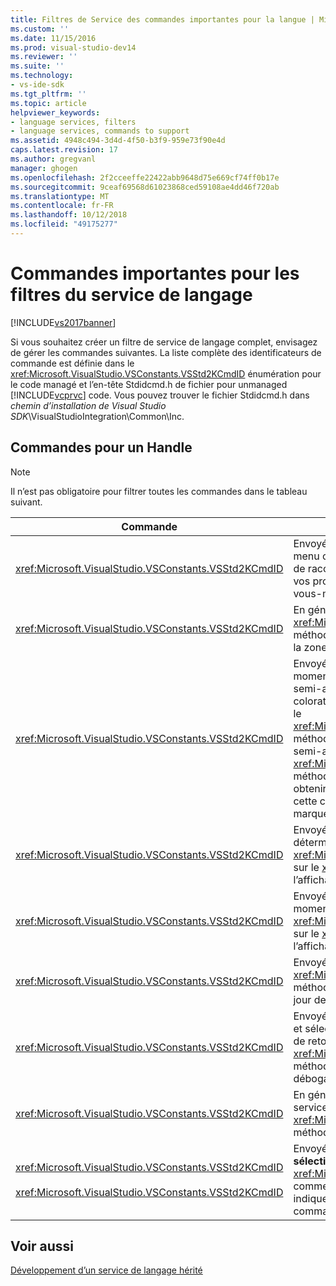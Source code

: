```yaml
---
title: Filtres de Service des commandes importantes pour la langue | Microsoft Docs
ms.custom: ''
ms.date: 11/15/2016
ms.prod: visual-studio-dev14
ms.reviewer: ''
ms.suite: ''
ms.technology:
- vs-ide-sdk
ms.tgt_pltfrm: ''
ms.topic: article
helpviewer_keywords:
- language services, filters
- language services, commands to support
ms.assetid: 4948c494-3d4d-4f50-b3f9-959e73f90e4d
caps.latest.revision: 17
ms.author: gregvanl
manager: ghogen
ms.openlocfilehash: 2f2cceeffe22422abb9648d75e669cf74ff0b17e
ms.sourcegitcommit: 9ceaf69568d61023868ced59108ae4dd46f720ab
ms.translationtype: MT
ms.contentlocale: fr-FR
ms.lasthandoff: 10/12/2018
ms.locfileid: "49175277"
---
```

# <a name="important-commands-for-language-service-filters"></a>Commandes importantes pour les filtres du service de langage
[!INCLUDE[vs2017banner](../../includes/vs2017banner.md)]

Si vous souhaitez créer un filtre de service de langage complet, envisagez de gérer les commandes suivantes. La liste complète des identificateurs de commande est définie dans le <xref:Microsoft.VisualStudio.VSConstants.VSStd2KCmdID> énumération pour le code managé et l’en-tête Stdidcmd.h de fichier pour unmanaged [!INCLUDE[vcprvc](../../includes/vcprvc-md.md)] code. Vous pouvez trouver le fichier Stdidcmd.h dans *chemin d’installation de Visual Studio SDK*\VisualStudioIntegration\Common\Inc.  
  
## <a name="commands-to-handle"></a>Commandes pour un Handle  
  
> [!NOTE]
>  Il n’est pas obligatoire pour filtrer toutes les commandes dans le tableau suivant.  
  
|Commande|Description|  
|-------------|-----------------|  
|<xref:Microsoft.VisualStudio.VSConstants.VSStd2KCmdID>|Envoyé lorsque l’utilisateur clique sur. Cette commande indique qu’il est temps de fournir un menu contextuel. Si vous ne gérez pas cette commande, l’éditeur de texte fournit un menu de raccourci par défaut sans toutes les commandes spécifiques au langage. Pour inclure vos propres commandes de ce menu, gérer la commande et afficher un menu contextuel vous-même.|  
|<xref:Microsoft.VisualStudio.VSConstants.VSStd2KCmdID>|En général, envoyées lorsque l’utilisateur tape CTRL + J. Appelez le <xref:Microsoft.VisualStudio.TextManager.Interop.IVsTextView.UpdateCompletionStatus%2A> méthode sur le <xref:Microsoft.VisualStudio.TextManager.Interop.IVsTextView> pour afficher la zone de saisie semi-automatique d’instruction.|  
|<xref:Microsoft.VisualStudio.VSConstants.VSStd2KCmdID>|Envoyé lorsque l’utilisateur tape un caractère. Surveiller cette commande pour déterminer le moment de la saisie d’un caractère de déclencheur et pour fournir la déclaration de saisie semi-automatique, des conseils de méthode et des marqueurs de texte, telles que la coloration de syntaxe, correspondance des accolades et des marqueurs d’erreur. Appelez le <xref:Microsoft.VisualStudio.TextManager.Interop.IVsTextView.UpdateCompletionStatus%2A> méthode sur le <xref:Microsoft.VisualStudio.TextManager.Interop.IVsTextView> pour la saisie semi-automatique des instructions et la <xref:Microsoft.VisualStudio.TextManager.Interop.IVsMethodTipWindow.SetMethodData%2A> méthode sur le <xref:Microsoft.VisualStudio.TextManager.Interop.IVsMethodTipWindow> pour obtenir des conseils (méthode). Pour prendre en charge les marqueurs de texte, surveiller cette commande pour déterminer si le caractère tapé requiert que vous mettez à jour votre marqueurs.|  
|<xref:Microsoft.VisualStudio.VSConstants.VSStd2KCmdID>|Envoyé lorsque l’utilisateur tape la touche ENTRÉE. Surveiller cette commande pour déterminer le moment faire disparaître une fenêtre d’info-bulle de méthode en appelant le <xref:Microsoft.VisualStudio.TextManager.Interop.IVsMethodData.OnDismiss%2A> méthode sur le <xref:Microsoft.VisualStudio.TextManager.Interop.IVsMethodData>. Par défaut, l’affichage de texte gère cette commande.|  
|<xref:Microsoft.VisualStudio.VSConstants.VSStd2KCmdID>|Envoyé lorsque l’utilisateur tape la touche Retour arrière. Analyse pour déterminer le moment faire disparaître une fenêtre d’info-bulle de méthode en appelant le <xref:Microsoft.VisualStudio.TextManager.Interop.IVsMethodData.OnDismiss%2A> méthode sur le <xref:Microsoft.VisualStudio.TextManager.Interop.IVsMethodData>. Par défaut, l’affichage de texte gère cette commande.|  
|<xref:Microsoft.VisualStudio.VSConstants.VSStd2KCmdID>|Envoyé à partir d’un menu ou une touche de raccourci. Appelez le <xref:Microsoft.VisualStudio.TextManager.Interop.IVsTextView.UpdateTipWindow%2A> méthode sur le <xref:Microsoft.VisualStudio.TextManager.Interop.IVsTextView> pour mettre à jour de la fenêtre d’info-bulle avec les informations de paramètre.|  
|<xref:Microsoft.VisualStudio.VSConstants.VSStd2KCmdID>|Envoyé lorsque l’utilisateur pointe sur une variable ou positionne le curseur sur une variable et sélectionne **Info Express** de **IntelliSense** dans le **modifier** menu. Le type de la variable de retour dans une info-bulle en appelant le <xref:Microsoft.VisualStudio.TextManager.Interop.IVsTextView.UpdateTipWindow%2A> méthode sur le <xref:Microsoft.VisualStudio.TextManager.Interop.IVsTextView>. Si le débogage est actif, l’info-bulle doit également indiquer la valeur de la variable.|  
|<xref:Microsoft.VisualStudio.VSConstants.VSStd2KCmdID>|En général, envoyées lorsque l’utilisateur tape CTRL + espace. Cette commande indique le service de langage pour appeler le <xref:Microsoft.VisualStudio.TextManager.Interop.IVsTextView.UpdateCompletionStatus%2A> méthode sur le <xref:Microsoft.VisualStudio.TextManager.Interop.IVsTextView>.|  
|<xref:Microsoft.VisualStudio.VSConstants.VSStd2KCmdID><br /><br /> <xref:Microsoft.VisualStudio.VSConstants.VSStd2KCmdID>|Envoyé à partir d’un menu, généralement **commenter la sélection** ou **Décommenter la sélection** de **avancé** dans le **modifier** menu. <xref:Microsoft.VisualStudio.VSConstants.VSStd2KCmdID> Indique que l’utilisateur souhaite commenter le texte sélectionné ; <xref:Microsoft.VisualStudio.VSConstants.VSStd2KCmdID> indique que l’utilisateur souhaite les marques de commentaire du texte sélectionné. Ces commandes peuvent être implémentés uniquement par le service de langage.|  
  
## <a name="see-also"></a>Voir aussi  
 [Développement d’un service de langage hérité](../../extensibility/internals/developing-a-legacy-language-service.md)

